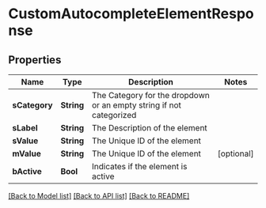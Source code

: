 # CustomAutocompleteElementResponse

## Properties
Name | Type | Description | Notes
------------ | ------------- | ------------- | -------------
**sCategory** | **String** | The Category for the dropdown or an empty string if not categorized | 
**sLabel** | **String** | The Description of the element | 
**sValue** | **String** | The Unique ID of the element | 
**mValue** | **String** | The Unique ID of the element | [optional] 
**bActive** | **Bool** | Indicates if the element is active | 

[[Back to Model list]](../README.md#documentation-for-models) [[Back to API list]](../README.md#documentation-for-api-endpoints) [[Back to README]](../README.md)


